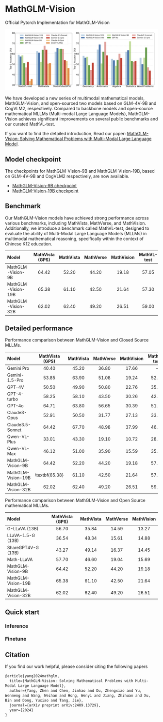 # MathGLM-Vision
Official Pytorch Implementation for MathGLM-Vision


![](resources/perf.png)

We have developed a new series of multimodal mathematical models, MathGLM-Vision, and open-sourced two models based on GLM-4V-9B and CogVLM2, respectively. Compared to backbone models and open-source mathematical MLLMs (Multi-modal Large Language Models), MathGLM-Vision achieves significant improvements on several public benchmarks and our curated MathVL-test. 


If you want to find the detailed introduction, Read our paper: [MathGLM-Vision: Solving Mathematical Problems with Multi-Modal Large Language Model](https://arxiv.org/pdf/2409.13729).

## Model checkpoint
The checkpoints for MathGLM-Vision-9B and MathGLM-Vision-19B, based on GLM-4V-9B and CogVLM2 respectively, are now available.

- [MathGLM-Vision-9B checkpoint](https://huggingface.co/THUDM/MathGLM-Vision)
- [MathGLM-Vision-19B checkpoint](https://huggingface.co/THUDM/MathGLM-Vision-19B)


## Benchmark 

Our MathGLM-Vision models have achieved strong performance across various benchmarks, including MathVista, MathVerse, and MathVision. Additionally, we introduce a benchmark called MathVL-test, designed to evaluate the ability of Multi-Modal Large Language Models (MLLMs) in multimodal mathematical reasoning, specifically within the context of Chinese K12 education.

| Model               | MathVista (GPS) | MathVista | MathVerse | MathVision | MathVL-test|
|:--------------------|:----------:|:--------:|:------:|:----:|:----:|
| MathGLM-Vision-9B   |    64.42   |   52.20  |  44.20 | 19.18| 57.05 |
| MathGLM-Vision-19B  |    65.38   |   61.10  |  42.50 | 21.64| 57.30 |
| MathGLM-Vision-32B  |    62.02   |   62.40  |  49.20 | 26.51| 59.00 |


## Detailed performance
Performance comparison between MathGLM-Vision and Closed Source MLLMs.

| Model               | MathVista (GPS) | MathVista | MathVerse | MathVision | MathVL-test|
|:--------------------|:----------:|:--------:|:------:|:----:|:----:|
| Gemini Pro   |    40.40  |   45.20  |  36.80 | 17.66| - |
| Gemini-1.5-Pro   |   53.85   |  63.90  |  51.08 | 19.24| 52.03 |
| GPT-4V   |    50.50  |   49.90  |  50.80 | 22.76| 35.89 |
| GPT-4-turbo   |    58.25   |   58.10  |  43.50 | 30.26 |  42.19 |
| GPT-4o   |    64.71   |   63.80  |  56.65 | 30.39| 51.05 |
| Claude3-Opus   |    52.91   |   50.50  |  31.77 | 27.13| 33.77 |
| Claude3.5-Sonnet    |    64.42   |   67.70  |  48.98 | 37.99| 46.84 |
| Qwen-VL-Plus   |33.01   |  43.30  |  19.10 | 10.72 | 28.50 |
| Qwen-VL-Max   |    46.12   |   51.00  |  35.90 | 15.59| 35.61 |
| MathGLM-Vision-9B   |    64.42   |   52.20  |  44.20 | 19.18| 57.05 |
| MathGLM-Vision-19B  |    \textbf{65.38}   |   61.10  |  42.50 | 21.64| 57.30 |
| MathGLM-Vision-32B  |    62.02   |   62.40  |  49.20 | 26.51| 59.00 |

Performance comparison between MathGLM-Vision and Open Source mathematical MLLMs.

| Model               | MathVista (GPS) | MathVista | MathVerse | MathVision | 
|:--------------------|:----------:|:--------:|:------:|:----:|
| G-LLaVA (13B)  | 56.70   |  35.84  |  14.59 | 13.27 |
| LLaVA-1.5-G (13B)   |    36.54   |   48.34 |  15.61 | 14.88 |
| ShareGPT4V-G (13B)   | 43.27   |  49.14  |  16.37 | 14.45 |
| Math-LLaVA   |    57.70   |   46.60  |  19.04 | 15.69|
| MathGLM-Vision-9B   |    64.42   |   52.20  |  44.20 | 19.18| 57.05 |
| MathGLM-Vision-19B  |    65.38   |   61.10  |  42.50 | 21.64| 57.30 |
| MathGLM-Vision-32B  |    62.02   |   62.40  |  49.20 | 26.51| 59.00 |



## Quick start

### Inference

### Finetune


## Citation

If you find our work helpful, please consider citing the following papers

```
@article{yang2024mathglm,
  title={MathGLM-Vision: Solving Mathematical Problems with Multi-Modal Large Language Model},
  author={Yang, Zhen and Chen, Jinhao and Du, Zhengxiao and Yu, Wenmeng and Wang, Weihan and Hong, Wenyi and Jiang, Zhihuan and Xu, Bin and Dong, Yuxiao and Tang, Jie},
  journal={arXiv preprint arXiv:2409.13729},
  year={2024}
}
```
